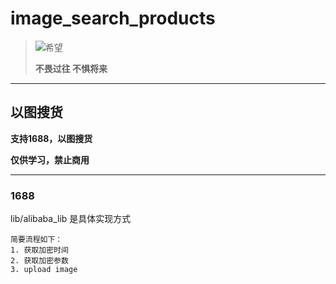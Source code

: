 # image_search_products
> ![希望](https://s1.ax1x.com/2020/06/15/NCNpm8.jpg)
>
> **不畏过往 不惧将来**

***
## 以图搜货
**支持1688，以图搜货**

**仅供学习，禁止商用**

***
### 1688
lib/alibaba_lib 是具体实现方式

    简要流程如下：
    1. 获取加密时间
    2. 获取加密参数
    3. upload image 


